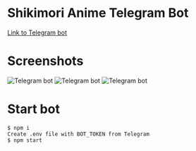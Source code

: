 # Shikimori Anime Telegram Bot
[Link to Telegram bot](https://t.me/shikimori_anime_bot)
# Screenshots
![Telegram bot](https://i.imgur.com/f0b2BfK.png)
![Telegram bot](https://i.imgur.com/0zGoS9k.png)
![Telegram bot](https://i.imgur.com/zwbx1I6.png)
# Start bot
```
$ npm i
Create .env file with BOT_TOKEN from Telegram
$ npm start
 ```
